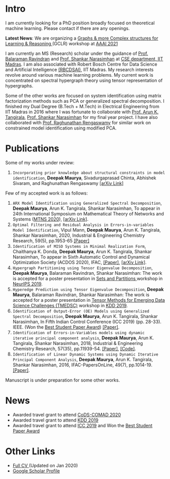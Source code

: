 # Intro
<!---
<img align="left" height="240" raw=true "Title" src="https://github.com/d-maurya/web/blob/master/fb_dp.jpg" >
-->
I am currently looking for a PhD position broadly focused on theoretical machine learning. Please contact if there are any openings. 

**Latest News**: We are organizing a <a href="https://sites.google.com/view/gclr2021/">Graphs & more Complex structures for Learning & Reasoning </a> (GCLR) workshop at <a href="https://aaai.org/Conferences/AAAI-21/">AAAI 2021</a>

I am currently an MS (Research) scholar under the guidance of <a href="http://www.cse.iitm.ac.in/~ravi/"> Prof. Balaraman Ravindran</a> and <a href="http://www.che.iitm.ac.in/~naras/"> Prof. Shankar Narasimhan</a> at <a href="http://www.cse.iitm.ac.in/"> CSE department, IIT Madras</a>. I am also associated with Robert Bosch Centre for Data Science and Artificial Intelligence <a href="https://rbc-dsai.iitm.ac.in/"> (RBCDSAI)</a>, IIT Madras. My research interests revolve around various machine learning problems. My current work is concentrated on spectral hypergraph theory using tensor representation of hypergraphs. 

Some of the other works are focused on system identification using matrix factorization methods such as PCA or generalized spectral decomposition. I finished my Dual Degree (B.Tech + M.Tech) in Electrical Engineering from IIT Madras in 2016 where I was fortunate to collaborate with <a href="http://arunkt.wixsite.com/homepage"> Prof. Arun K. Tangirala</a>, <a href="http://www.che.iitm.ac.in/~naras/"> Prof. Shankar Narasimhan</a> for my final year project. I have also collaborated with <a href="https://scholar.google.co.in/citations?user=WOCWpzwAAAAJ&hl=en"> Prof. Raghunathan Rengaswamy</a> for similar work on constrained model identification using modified PCA. 

# Publications 
Some of my works under review:
1. `Incorporating prior knowledge about structural constraints in model identification`, **Deepak Maurya**, Sivadurgaprasad Chinta, Abhishek Sivaram, and Raghunathan Rengaswamy <a href="https://arxiv.org/abs/2007.04030">[arXiv Link]</a>

Few of my accepted work is as follows: 
1. `ARX Model Identification using Generalized Spectral Decomposition`, **Deepak Maurya**, Arun K. Tangirala, Shankar Narasimhan, To appear in 24th International Symposium on Mathematical Theory of Networks and Systems (<a href="https://mtns2020.eng.cam.ac.uk/">MTNS 2020</a>), <a href="https://arxiv.org/abs/2008.04779">[arXiv Link]</a>.
2. `Optimal Filtering and Residual Analysis in Errors-in-variables Model Identification`, Vipul Mann, **Deepak Maurya**, Arun K. Tangirala, Shankar Narasimhan, 2020, Industrial & Engineering Chemistry Research, 59(5), pp.1953-65 <a href="https://pubs.acs.org/doi/10.1021/acs.iecr.9b04561">[Paper]</a> 
3. `Identification of MISO Systems in Minimal Realization Form`, Chaithanya K. Donda, **Deepak Maurya**, Arun K. Tangirala, Shankar Narasimhan, To appear in Sixth Automatic Control and Dynamical Optimization Society (ACDOS 2020), IFAC, <a href="https://www.sciencedirect.com/science/article/pii/S2405896320300422">[Paper]</a>, <a href="https://arxiv.org/abs/2008.05150">[arXiv Link]</a>.
4. `Hypergraph Partitioning using Tensor Eigenvalue Decomposition`, **Deepak Maurya**, Balaraman Ravindran, Shankar Narasimhan: The work is accepted for a poster presentation in <a href="https://www.sets.parts/accepted-papers">Sets and Partitions </a> workshop in <a href="https://neurips.cc/">NeurIPS 2019</a>.
5. `Hyperedge Prediction using Tensor Eigenvalue Decomposition`, **Deepak Maurya**, Balaraman Ravindran, Shankar Narasimhan: The work is accepted for a poster presentation in <a href="http://kdd2019.cs.ucdavis.edu/">Tensor Methods for Emerging Data Science Challenges (TMEDSC)</a> workshop in <a href="https://www.kdd.org/kdd2019/">KDD 2019</a>.  
6. `Identification of Output-Error (OE) Models using Generalized Spectral Decomposition`, **Deepak Maurya**, Arun K. Tangirala, Shankar Narasimhan, In Fifth Indian Control Conference (ICC 2019) (pp. 28-33). IEEE. (Won the <a href="http://icc.org.in/2019/best-student-paper-award/">Best Student Paper Award</a>) <a href="https://ieeexplore.ieee.org/abstract/document/8715582/">[Paper]</a>.
7. `Identification of Errors-in-Variables models using dynamic iterative principal component analysis`, **Deepak Maurya**, Arun K. Tangirala, Shankar Narasimhan, 2018, Industrial & Engineering Chemistry Research, 57(35), pp.11939-54. <a href="https://pubs.acs.org/doi/abs/10.1021/acs.iecr.8b01374">[Paper]</a>, <a href="https://github.com/d-maurya/DIPCA-EIV">[Code]</a>.      
8. `Identification of Linear Dynamic Systems using Dynamic Iterative Principal Component Analysis`, **Deepak Maurya**, Arun K. Tangirala, Shankar Narasimhan, 2016, IFAC-PapersOnLine, 49(7), pp.1014-19.<a href="https://www.sciencedirect.com/science/article/pii/S2405896316305420">[Paper]</a>.   

Manuscript is under preparation for some other works. 

# News
- Awarded travel grant to attend <a href = "https://cods-comad.in/">CoDS-COMAD 2020 </a> <br>
- Awarded travel grant to attend <a href = "https://www.kdd.org/kdd2019/">KDD 2019 </a> <br>
- Awarded travel grant to attend <a href = "https://icc.org.in/2019/">ICC 2019</a> and Won the <a href="http://icc.org.in/2019/best-student-paper-award/">Best Student Paper Award</a>

# Other Links
- <a href="https://github.com/d-maurya/web/blob/master/cv_may2020.pdf">Full CV </a> (Updated on Jan 2020)<br> 
- <a href="https://scholar.google.com/citations?user=ivfff6wAAAAJ">Google Scholar Profile</a> <br>

<!---
### Markdown
working image codes but image not displayed in the final webpage 
<img src="https://github.com/d-maurya/web/blob/master/fb_dp.jpg" height="240">
![](https://github.com/d-maurya/web/blob/master/fb_dp.jpg )

Markdown is a lightweight and easy-to-use syntax for styling your writing. It includes conventions for

```markdown
Syntax highlighted code block

# Header 1
## Header 2
### Header 3

- Bulleted
- List

1. Numbered
2. List

**Bold** and _Italic_ and `Code` text

[Link](url) and ![Image](src)
```

For more details see [GitHub Flavored Markdown](https://guides.github.com/features/mastering-markdown/).

### Jekyll Themes

Your Pages site will use the layout and styles from the Jekyll theme you have selected in your [repository settings](https://github.com/d-maurya/web/settings). The name of this theme is saved in the Jekyll `_config.yml` configuration file.

### Support or Contact

Having trouble with Pages? Check out our [documentation](https://help.github.com/categories/github-pages-basics/) or [contact support](https://github.com/contact) and we’ll help you sort it out.
-->
